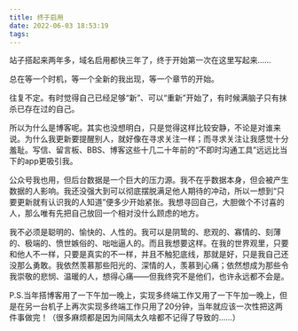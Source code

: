 ```yaml
---
title: 终于启用
date: 2022-06-03 18:53:19
tags:
---
```

站子搭起来两年多，域名启用都快三年了，终于开始第一次在这里写起来……

总在等一个时机，等一个全新的我出现，等一个章节的开始。

往复不定。有时觉得自己已经足够“新”、可以“重新”开始了，有时候满脑子只有抹杀已存在过的自己。

所以为什么是博客呢。其实也没想明白，只是觉得这样比较安静，不论是对谁来说。为什么我更新要提醒别人，就好像在寻求关注一样；而寻求关注让我感觉十分羞耻。写信、留言板、BBS、博客这些十几二十年前的“不即时沟通工具”远远比当下的app更吸引我。

公众号我也用，但后台数据是一个巨大的压力源。我不在乎数据本身，但会被产生数据的人影响。我还没强大到可以彻底摆脱满足他人期待的冲动，所以一想到“只要更新就有认识我的人知道”便多少开始紧张。我想寻回自己，大胆做个不讨喜的人，那么唯有先把自己放回一个相对没什么顾虑的地方。

我不必须是聪明的、愉快的、人性的。我可以是阴鸷的、悲观的、寡情的、刻薄的、极端的、愤世嫉俗的、咄咄逼人的。而且我想要这样。在我的世界观里，只要和他人不一样，只要是真实的不一样，并且不触犯底线，那就是好，只是我自己还没那么勇敢。我依然羡慕那些阳光的、深情的人，羡慕到心痛；依然想成为那些令我崇敬的悲悯、温暖的人，想得心痛——但我终究不是他们，也许永远都不会是。

P.S.当年搭博客用了一下午加一晚上，实现多终端工作又用了一下午加一晚上，但是在另一台机子上再次实现多终端工作只用了20分钟，当年就应该一次性把这两件事做完！（很多麻烦都是因为间隔太久啥都不记得了导致的……）